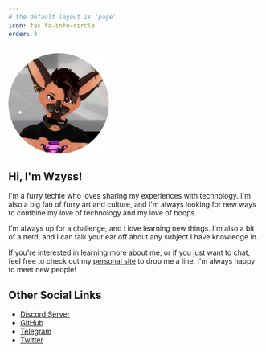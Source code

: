 ```yaml
---
# the default layout is 'page'
icon: fas fa-info-circle
order: 4
---
```


<img src="/assets/img/profile.png" width="200" height="200">

## Hi, I'm Wzyss!

I'm a furry techie who loves sharing my experiences with technology. I'm also a big fan of furry art and culture, and I'm always looking for new ways to combine my love of technology and my love of boops.

I'm always up for a challenge, and I love learning new things. I'm also a bit of a nerd, and I can talk your ear off about any subject I have knowledge in.

If you're interested in learning more about me, or if you just want to chat, feel free to check out my <a href="https://itswzyss.com" target="_blank">personal site</a> to drop me a line. I'm always happy to meet new people!

## Other Social Links
- [Discord Server](https://discord.gg/planetx)
- [GitHub](https://github.com/itswzyss)
- [Telegram](https://t.me/itswzyss)
- [Twitter](https://twitter.com/itswzyss)